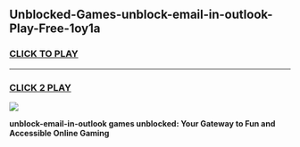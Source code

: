 
## Unblocked-Games-unblock-email-in-outlook-Play-Free-1oy1a
<h3>
<a href="https://premium76.site?title=unblock-email-in-outlook&ref=21A">CLICK TO PLAY</a></h3>
<hr>

<h3>
<a href="https://premium76.site?title=unblock-email-in-outlook&ref=21A">CLICK 2 PLAY</a>
  
</h3>

<a href="https://premium76.site?title=unblock-email-in-outlook&ref=21A"><img src="https://clearcache.store/games.png"></a>


**unblock-email-in-outlook games unblocked: Your Gateway to Fun and Accessible Online Gaming**
